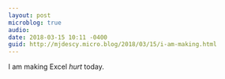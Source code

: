 ```yaml
---
layout: post
microblog: true
audio: 
date: 2018-03-15 10:11 -0400
guid: http://mjdescy.micro.blog/2018/03/15/i-am-making.html
---
```

I am making Excel _hurt_ today.
